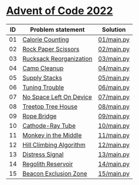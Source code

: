 # [Advent of Code 2022](https://adventofcode.com/2022)


| ID | Problem statement                                               | Solution                 |
|----|-----------------------------------------------------------------|--------------------------|
| 01 | [Calorie Counting](https://adventofcode.com/2022/day/1)         | [01/main.py](01/main.py) |
| 02 | [Rock Paper Scissors](https://adventofcode.com/2022/day/2)      | [02/main.py](02/main.py) |
| 03 | [Rucksack Reorganization](https://adventofcode.com/2022/day/3)  | [03/main.py](03/main.py) |
| 04 | [Camp Cleanup](https://adventofcode.com/2022/day/4)             | [04/main.py](04/main.py) |
| 05 | [Supply Stacks](https://adventofcode.com/2022/day/5)            | [05/main.py](05/main.py) |
| 06 | [Tuning Trouble](https://adventofcode.com/2022/day/6)           | [06/main.py](06/main.py) |
| 07 | [No Space Left On Device](https://adventofcode.com/2022/day/7)  | [07/main.py](07/main.py) |
| 08 | [Treetop Tree House](https://adventofcode.com/2022/day/8)       | [08/main.py](08/main.py) |
| 09 | [Rope Bridge](https://adventofcode.com/2022/day/9)              | [09/main.py](09/main.py) |
| 10 | [Cathode-Ray Tube](https://adventofcode.com/2022/day/10)        | [10/main.py](10/main.py) |
| 11 | [Monkey in the Middle](https://adventofcode.com/2022/day/11)    | [11/main.py](11/main.py) |
| 12 | [Hill Climbing Algorithm](https://adventofcode.com/2022/day/12) | [12/main.py](12/main.py) |
| 13 | [Distress Signal](https://adventofcode.com/2022/day/13)         | [13/main.py](13/main.py) |
| 14 | [Regolith Reservoir](https://adventofcode.com/2022/day/14)      | [14/main.py](14/main.py) |
| 15 | [Beacon Exclusion Zone](https://adventofcode.com/2022/day/15)   | [15/main.py](15/main.py) |

